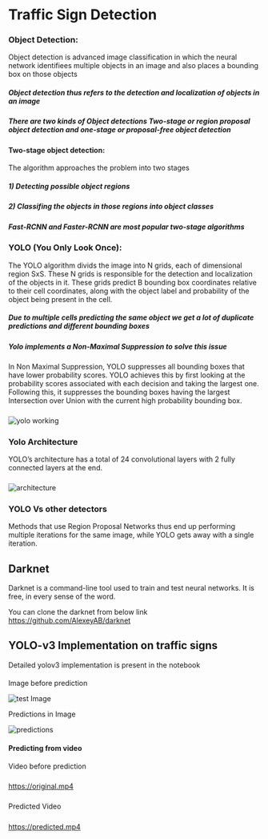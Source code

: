 # Traffic Sign Detection
### Object Detection:
Object detection is advanced image classification in which the neural network identifiees multiple objects in an image and also places a bounding box on those objects
##### Object detection thus refers to the detection and localization of objects in an image
##### There are two kinds of Object detections Two-stage or region proposal object detection and one-stage or proposal-free object detection
#### Two-stage object detection:
The algorithm approaches the problem into two stages
##### 1) Detecting possible object regions
##### 2) Classifing the objects in those regions into object classes
##### Fast-RCNN and Faster-RCNN are most popular two-stage algorithms
### YOLO (You Only Look Once):
 The YOLO algorithm divids the image into N grids, each of dimensional region SxS. These N grids is responsible for the detection and localization of the objects in it. These grids predict B bounding box coordinates relative to their cell coordinates, along with the object label and probability of the object being present in the cell.
##### Due to multiple cells predicting the same object we get a lot of duplicate predictions and different bounding boxes
##### Yolo implements a Non-Maximal Suppression to solve this issue
In Non Maximal Suppression, YOLO suppresses all bounding boxes that have lower probability scores.
YOLO achieves this by first looking at the probability scores associated with each decision and taking the largest one. Following this, it suppresses the bounding boxes having the largest Intersection over Union with the current high probability bounding box.
#####
![yolo working](http://url/to/img.png)
#####
### Yolo Architecture
YOLO’s architecture has a total of 24 convolutional layers with 2 fully connected layers at the end. 
#####
![architecture](http://url/to/img.png)
#####
### YOLO Vs other detectors
Methods that use Region Proposal Networks thus end up performing multiple iterations for the same image, while YOLO gets away with a single iteration.

## Darknet
Darknet is a command-line tool used to train and test neural networks. It is free, in every sense of the word.

You can clone the darknet from below link
https://github.com/AlexeyAB/darknet

## YOLO-v3 Implementation on traffic signs

Detailed yolov3 implementation is present in the notebook
####
Image before prediction

![test Image](https://test.jpg)

Predictions in Image

![predictions](https://predictions.jpg)
#### Predicting from video
Video before prediction
#####
https://original.mp4
#####
Predicted Video
#####
https://predicted.mp4